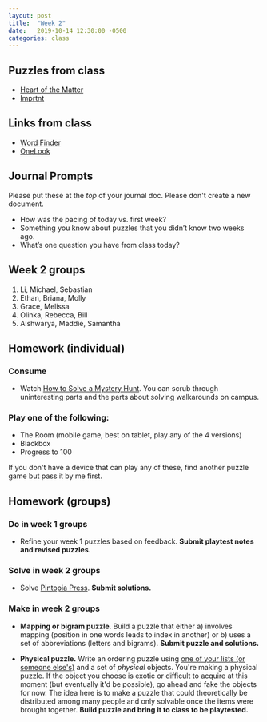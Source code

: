 ```yaml
---
layout: post
title:  "Week 2"
date:   2019-10-14 12:30:00 -0500
categories: class
---
```


## Puzzles from class

* [Heart of the Matter](/pdf/HeartoftheMatter.pdf)
* [Imprtnt](/pdf/Imprtnt.pdf)

## Links from class

* [Word Finder](https://www.thewordfinder.com/anagram-solver/)
* [OneLook](https://www.onelook.com/)

## Journal Prompts

Please put these at the _top_ of your journal doc. Please don't create a new document.

* How was the pacing of today vs. first week?
* Something you know about puzzles that you didn’t know two weeks ago.
* What’s one question you have from class today?

## Week 2 groups

1. Li, Michael, Sebastian
2. Ethan, Briana, Molly
3. Grace, Melissa
4. Olinka, Rebecca, Bill
5. Aishwarya, Maddie, Samantha

## Homework (individual)

### Consume

* Watch [How to Solve a Mystery Hunt](https://www.youtube.com/watch?v=z9OHLnIEegI). You can scrub through uninteresting parts and the parts about solving walkarounds on campus.

### Play one of the following:

* The Room (mobile game, best on tablet, play any of the 4 versions)
* Blackbox
* Progress to 100

If you don't have a device that can play any of these, find another puzzle game but pass it by me first.

## Homework (groups)

### Do in week 1 groups

* Refine your week 1 puzzles based on feedback. **Submit playtest notes and revised puzzles.**

### Solve in week 2 groups

* Solve [Pintopia Press](/pdf/Pintopia_Press.pdf). **Submit solutions.**

### Make in week 2 groups

* **Mapping or bigram puzzle**. Build a puzzle that either a) involves mapping (position in one words leads to index in another) or b) uses a set of abbreviations (letters and bigrams). **Submit puzzle and solutions.**

* **Physical puzzle.** Write an ordering puzzle using [one of your lists (or someone else's)](/lists) and a set of _physical_ objects. You're making a physical puzzle. If the object you choose is exotic or difficult to acquire at this moment (but eventually it'd be possible), go ahead and fake the objects for now. The idea here is to make a puzzle that could theoretically be distributed among many people and only solvable once the items were brought together. **Build puzzle and bring it to class to be playtested.**
